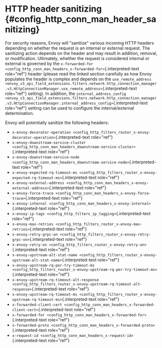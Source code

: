 HTTP header sanitizing {#config_http_conn_man_header_sanitizing}
======================

For security reasons, Envoy will \"sanitize\" various incoming HTTP
headers depending on whether the request is an internal or external
request. The sanitizing action depends on the header and may result in
addition, removal, or modification. Ultimately, whether the request is
considered internal or external is governed by the
`x-forwarded-for <config_http_conn_man_headers_x-forwarded-for>`{.interpreted-text
role="ref"} header (please read the linked section carefully as how
Envoy populates the header is complex and depends on the
`use_remote_address
<envoy_v3_api_field_extensions.filters.network.http_connection_manager.v3.HttpConnectionManager.use_remote_address>`{.interpreted-text
role="ref"} setting). In addition, the `internal_address_config
<envoy_v3_api_field_extensions.filters.network.http_connection_manager.v3.HttpConnectionManager.internal_address_config>`{.interpreted-text
role="ref"} setting can be used to configure the internal/external
determination.

Envoy will potentially sanitize the following headers:

-   `x-envoy-decorator-operation <config_http_filters_router_x-envoy-decorator-operation>`{.interpreted-text
    role="ref"}
-   `x-envoy-downstream-service-cluster
    <config_http_conn_man_headers_downstream-service-cluster>`{.interpreted-text
    role="ref"}
-   `x-envoy-downstream-service-node <config_http_conn_man_headers_downstream-service-node>`{.interpreted-text
    role="ref"}
-   `x-envoy-expected-rq-timeout-ms <config_http_filters_router_x-envoy-expected-rq-timeout-ms>`{.interpreted-text
    role="ref"}
-   `x-envoy-external-address <config_http_conn_man_headers_x-envoy-external-address>`{.interpreted-text
    role="ref"}
-   `x-envoy-force-trace <config_http_conn_man_headers_x-envoy-force-trace>`{.interpreted-text
    role="ref"}
-   `x-envoy-internal <config_http_conn_man_headers_x-envoy-internal>`{.interpreted-text
    role="ref"}
-   `x-envoy-ip-tags <config_http_filters_ip_tagging>`{.interpreted-text
    role="ref"}
-   `x-envoy-max-retries <config_http_filters_router_x-envoy-max-retries>`{.interpreted-text
    role="ref"}
-   `x-envoy-retry-grpc-on <config_http_filters_router_x-envoy-retry-grpc-on>`{.interpreted-text
    role="ref"}
-   `x-envoy-retry-on <config_http_filters_router_x-envoy-retry-on>`{.interpreted-text
    role="ref"}
-   `x-envoy-upstream-alt-stat-name <config_http_filters_router_x-envoy-upstream-alt-stat-name>`{.interpreted-text
    role="ref"}
-   `x-envoy-upstream-rq-per-try-timeout-ms
    <config_http_filters_router_x-envoy-upstream-rq-per-try-timeout-ms>`{.interpreted-text
    role="ref"}
-   `x-envoy-upstream-rq-timeout-alt-response
    <config_http_filters_router_x-envoy-upstream-rq-timeout-alt-response>`{.interpreted-text
    role="ref"}
-   `x-envoy-upstream-rq-timeout-ms <config_http_filters_router_x-envoy-upstream-rq-timeout-ms>`{.interpreted-text
    role="ref"}
-   `x-forwarded-client-cert <config_http_conn_man_headers_x-forwarded-client-cert>`{.interpreted-text
    role="ref"}
-   `x-forwarded-for <config_http_conn_man_headers_x-forwarded-for>`{.interpreted-text
    role="ref"}
-   `x-forwarded-proto <config_http_conn_man_headers_x-forwarded-proto>`{.interpreted-text
    role="ref"}
-   `x-request-id <config_http_conn_man_headers_x-request-id>`{.interpreted-text
    role="ref"}
